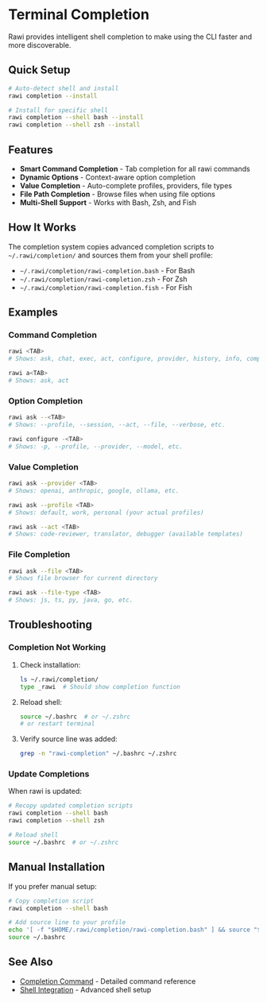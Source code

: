# Terminal Completion

Rawi provides intelligent shell completion to make using the CLI faster and more discoverable.

## Quick Setup

```bash
# Auto-detect shell and install
rawi completion --install

# Install for specific shell
rawi completion --shell bash --install
rawi completion --shell zsh --install
```

## Features

- **Smart Command Completion** - Tab completion for all rawi commands
- **Dynamic Options** - Context-aware option completion
- **Value Completion** - Auto-complete profiles, providers, file types
- **File Path Completion** - Browse files when using file options
- **Multi-Shell Support** - Works with Bash, Zsh, and Fish

## How It Works

The completion system copies advanced completion scripts to `~/.rawi/completion/` and sources them from your shell profile:

- `~/.rawi/completion/rawi-completion.bash` - For Bash
- `~/.rawi/completion/rawi-completion.zsh` - For Zsh
- `~/.rawi/completion/rawi-completion.fish` - For Fish

## Examples

### Command Completion

```bash
rawi <TAB>
# Shows: ask, chat, exec, act, configure, provider, history, info, completion

rawi a<TAB>
# Shows: ask, act
```

### Option Completion

```bash
rawi ask --<TAB>
# Shows: --profile, --session, --act, --file, --verbose, etc.

rawi configure -<TAB>
# Shows: -p, --profile, --provider, --model, etc.
```

### Value Completion

```bash
rawi ask --provider <TAB>
# Shows: openai, anthropic, google, ollama, etc.

rawi ask --profile <TAB>
# Shows: default, work, personal (your actual profiles)

rawi ask --act <TAB>
# Shows: code-reviewer, translator, debugger (available templates)
```

### File Completion

```bash
rawi ask --file <TAB>
# Shows file browser for current directory

rawi ask --file-type <TAB>
# Shows: js, ts, py, java, go, etc.
```

## Troubleshooting

### Completion Not Working

1. Check installation:

   ```bash
   ls ~/.rawi/completion/
   type _rawi  # Should show completion function
   ```

2. Reload shell:

   ```bash
   source ~/.bashrc  # or ~/.zshrc
   # or restart terminal
   ```

3. Verify source line was added:
   ```bash
   grep -n "rawi-completion" ~/.bashrc ~/.zshrc
   ```

### Update Completions

When rawi is updated:

```bash
# Recopy updated completion scripts
rawi completion --shell bash
rawi completion --shell zsh

# Reload shell
source ~/.bashrc  # or ~/.zshrc
```

## Manual Installation

If you prefer manual setup:

```bash
# Copy completion script
rawi completion --shell bash

# Add source line to your profile
echo '[ -f "$HOME/.rawi/completion/rawi-completion.bash" ] && source "$HOME/.rawi/completion/rawi-completion.bash"' >> ~/.bashrc
source ~/.bashrc
```

## See Also

- [Completion Command](commands/completion.md) - Detailed command reference
- [Shell Integration](shell-integration.md) - Advanced shell setup
